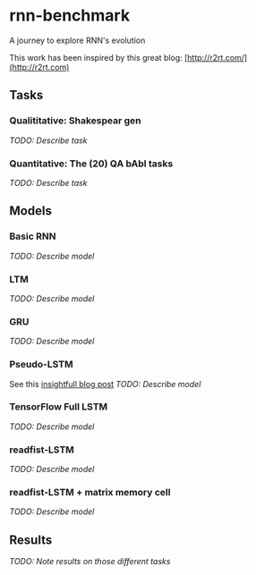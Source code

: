 # rnn-benchmark
A journey to explore RNN's evolution

This work has been inspired by this great blog: [http://r2rt.com/](http://r2rt.com)


## Tasks
### Qualititative: Shakespear gen
*TODO: Describe task*

### Quantitative: The (20) QA bAbI tasks
*TODO: Describe task*


## Models
### Basic RNN
*TODO: Describe model*

### LTM
*TODO: Describe model*

### GRU
*TODO: Describe model*

### Pseudo-LSTM
See this [insightfull blog post](http://r2rt.com/written-memories-understanding-deriving-and-extending-the-lstm.html)
*TODO: Describe model*

### TensorFlow Full LSTM
*TODO: Describe model*

### readfist-LSTM
*TODO: Describe model*

### readfist-LSTM + matrix memory cell
*TODO: Describe model*


## Results
*TODO: Note results on those different tasks*


